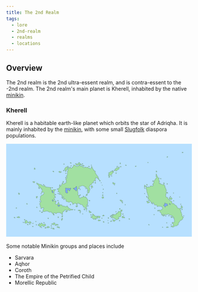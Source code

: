 ```yaml
---
title: The 2nd Realm
tags:
  - lore
  - 2nd-realm
  - realms
  - locations
---
```

## Overview
The 2nd realm is the 2nd ultra-essent realm, and is contra-essent to the -2nd realm. The 2nd realm's main planet is Kherell, inhabited by the native [minikin](fauna/minikin.md).
### Kherell
Kherell is a habitable earth-like planet which orbits the star of Adriqha. It is mainly inhabited by the [minikin](fauna/minikin.md), with some small [Slugfolk](private/trash/fauna/Slugfolk.md) diaspora populations.

![](images/Kherell-world-map.png)

Some notable Minikin groups and places include
- Sarvara
- Aqhor
- Coroth
- The Empire of the Petrified Child
- Morellic Republic